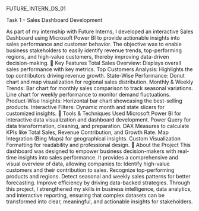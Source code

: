 FUTURE_INTERN_DS_01

Task 1 – Sales Dashboard Development

As part of my internship with Future Interns, I developed an interactive Sales Dashboard using Microsoft Power BI to provide actionable insights into sales performance and customer behavior. The objective was to enable business stakeholders to easily identify revenue trends, top-performing regions, and high-value customers, thereby improving data-driven decision-making.
🔹 Key Features
Total Sales Overview: Displays overall sales performance with key metrics.
Top Customers Analysis: Highlights the top contributors driving revenue growth.
State-Wise Performance: Donut chart and map visualization for regional sales distribution.
Monthly & Weekly Trends:
Bar chart for monthly sales comparison to track seasonal variations.
Line chart for weekly performance to monitor demand fluctuations.
Product-Wise Insights: Horizontal bar chart showcasing the best-selling products.
Interactive Filters: Dynamic month and state slicers for customized insights.
🔹 Tools & Techniques Used
Microsoft Power BI for interactive data visualization and dashboard development.
Power Query for data transformation, cleaning, and preparation.
DAX Measures to calculate KPIs like Total Sales, Revenue Contribution, and Growth Rate.
Map Integration (Bing Maps) for geographical insights.
Custom Visualization Formatting for readability and professional design.
🔹 About the Project
This dashboard was designed to empower business decision-makers with real-time insights into sales performance. It provides a comprehensive and visual overview of data, allowing companies to:
Identify high-value customers and their contribution to sales.
Recognize top-performing products and regions.
Detect seasonal and weekly sales patterns for better forecasting.
Improve efficiency by driving data-backed strategies.
Through this project, I strengthened my skills in business intelligence, data analytics, and interactive reporting, ensuring that complex datasets can be transformed into clear, meaningful, and actionable insights for stakeholders.

